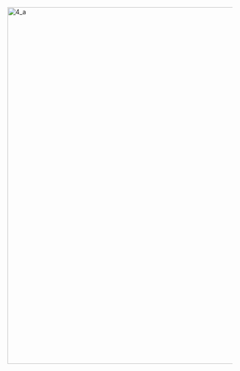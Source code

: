 <a href="https://github.com/AlmeidaAlin3/MachineLearning/blob/master/ProblemSet1/Exercise4/img/4a.png"><img src="https://github.com/AlmeidaAlin3/MachineLearning/blob/master/ProblemSet1/Exercise4/img/4a.png" title="4_a" alt="4_a" width="800"></a>
